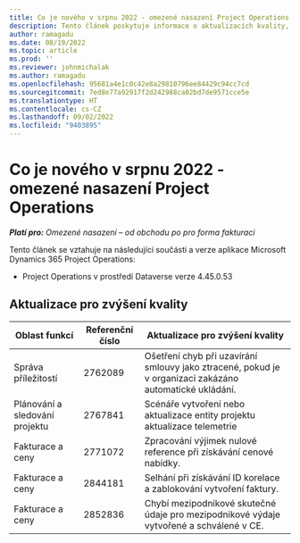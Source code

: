 ```yaml
---
title: Co je nového v srpnu 2022 - omezené nasazení Project Operations
description: Tento článek poskytuje informace o aktualizacích kvality, které jsou k dispozici ve verzi Microsoft Dynamics 365 Project Operations ze srpna 2022 pro omezené nasazení.
author: ramagadu
ms.date: 08/19/2022
ms.topic: article
ms.prod: ''
ms.reviewer: johnmichalak
ms.author: ramagadu
ms.openlocfilehash: 95681a4e1c0c42e8a29810796ee84429c94cc7cd
ms.sourcegitcommit: 7ed8e77a92917f2d242988ca02bd7de9571cce5e
ms.translationtype: HT
ms.contentlocale: cs-CZ
ms.lasthandoff: 09/02/2022
ms.locfileid: "9403895"
---
```

# <a name="whats-new-august-2022---project-operations-lite-deployment"></a>Co je nového v srpnu 2022 - omezené nasazení Project Operations

_**Platí pro:** Omezené nasazení – od obchodu po pro forma fakturaci_

Tento článek se vztahuje na následující součásti a verze aplikace Microsoft Dynamics 365 Project Operations:

- Project Operations v prostředí Dataverse verze 4.45.0.53

## <a name="quality-updates"></a>Aktualizace pro zvýšení kvality

| Oblast funkcí | Referenční číslo | Aktualizace pro zvýšení kvality |
| --- | --- | --- |
| Správa příležitostí | 2762089 | Ošetření chyb při uzavírání smlouvy jako ztracené, pokud je v organizaci zakázáno automatické ukládání.|
|Plánování a sledování projektu | 2767841 | Scénáře vytvoření nebo aktualizace entity projektu aktualizace telemetrie|
|Fakturace a ceny | 2771072 | Zpracování výjimek nulové reference při získávání cenové nabídky.|
|Fakturace a ceny | 2844181 |Selhání při získávání ID korelace a zablokování vytvoření faktury.|
|Fakturace a ceny | 2852836 | Chybí mezipodnikové skutečné údaje pro mezipodnikové výdaje vytvořené a schválené v CE.|
